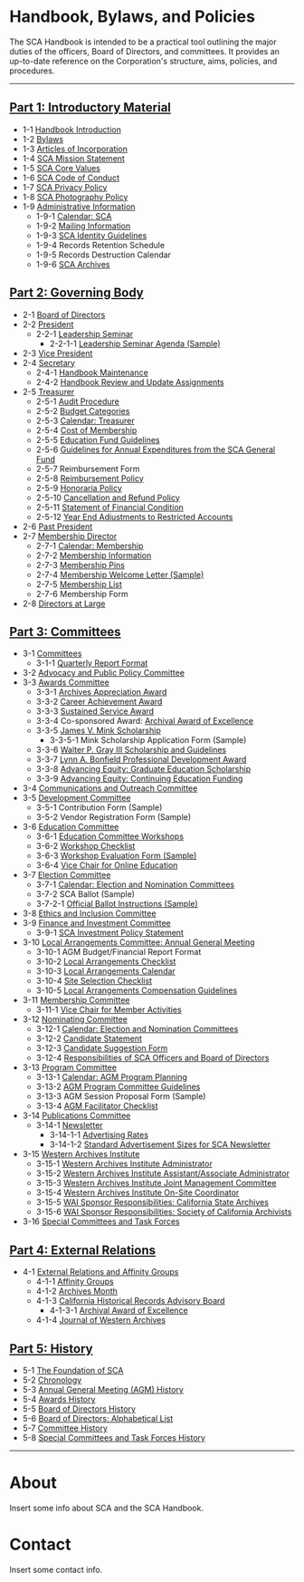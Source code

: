 # Handbook, Bylaws, and Policies

The SCA Handbook is intended to be a practical tool outlining the major duties of the officers, Board of Directors, and committees. It provides an up-to-date reference on the Corporation's structure, aims, policies, and procedures.

***

## [Part 1: Introductory Material](/sca-handbook/01_introductory_material/)
- 1-1     [Handbook Introduction](/sca-handbook/01_introductory_material/01-01_handbook-intro.html)
- 1-2     [Bylaws](/sca-handbook/01_introductory_material/01-02_bylaws.html)
- 1-3     [Articles of Incorporation](/sca-handbook/01_introductory_material/01-03_articles-of-incorp.html)
- 1-4     [SCA Mission Statement](/sca-handbook/01_introductory_material/01-04_sca-mission-statement.html)
- 1-5     [SCA Core Values](/sca-handbook/01_introductory_material/01-05_sca-core-values.html)
- 1-6     [SCA Code of Conduct](/sca-handbook/01_introductory_material/01-06_sca-code-of-conduct.html)
- 1-7     [SCA Privacy Policy](/sca-handbook/01_introductory_material/01-07_sca-privacy-policy.html)
- 1-8     [SCA Photography Policy](/sca-handbook/01_introductory_material/01-08_sca-photo-policy.html)
- 1-9     [Administrative Information](/sca-handbook/01_introductory_material/01-09_admin-info.html)
  - 1-9-1     [Calendar: SCA](/sca-handbook/01_introductory_material/01-09-01_calendar-sca.html)
  - 1-9-2     [Mailing Information](/sca-handbook/01_introductory_material/01-09-02_mailing-info.html)
  - 1-9-3     [SCA Identity Guidelines](/sca-handbook/01_introductory_material/01-09-03_identity-guide.html)
  - 1-9-4     Records Retention Schedule
  - 1-9-5     Records Destruction Calendar
  - 1-9-6     [SCA Archives](/sca-handbook/01_introductory_material/01-09-06_sca-archives.html)

## [Part 2: Governing Body ](/sca-handbook/02_governing_body/)
- 2-1     [Board of Directors](/sca-handbook/02_governing_body/02-01_board-of-directors.html)
- 2-2     [President](/sca-handbook/02_governing_body/02-02_president.html)
  - 2-2-1     [Leadership Seminar](/sca-handbook/02_governing_body/02-02-01_leadership-seminar.html)
    - 2-2-1-1     [Leadership Seminar Agenda (Sample)](/sca-handbook/02_governing_body/02-02-01-01_leadership-seminar-agenda-sample.html)
- 2-3     [Vice President](/sca-handbook/02_governing_body/02-03_vice-president.html)
- 2-4     [Secretary](/sca-handbook/02_governing_body/02-04_secretary.html)
  - 2-4-1     [Handbook Maintenance](/sca-handbook/02_governing_body/02-04-01_handbook-maintenance.html)
  - 2-4-2     [Handbook Review and Update Assignments](/sca-handbook/02_governing_body/02-04-02_handbook-review.html)
- 2-5     [Treasurer](/sca-handbook/02_governing_body/02-05_treasurer.html)
  - 2-5-1     [Audit Procedure](/sca-handbook/02_governing_body/02-05-01_audit-procedure.html)
  - 2-5-2     [Budget Categories](/sca-handbook/02_governing_body/02-05-02_budget-categories.html)
  - 2-5-3     [Calendar: Treasurer](/sca-handbook/02_governing_body/02-05-03_calendar-treasurer.html)
  - 2-5-4     [Cost of Membership](/sca-handbook/02_governing_body/02-05-04_cost-of-membership.html)
  - 2-5-5     [Education Fund  Guidelines](/sca-handbook/02_governing_body/02-05-05_education-fund-guide.html)
  - 2-5-6     [Guidelines for Annual Expenditures from the SCA General Fund](/sca-handbook/02_governing_body/02-05-06_annual-expenditures-guide.html)
  - 2-5-7     Reimbursement Form
  - 2-5-8     [Reimbursement Policy](/sca-handbook/02_governing_body/02-05-08_reimbursement-policy.html)
  - 2-5-9     [Honoraria Policy](/sca-handbook/02_governing_body/02-05-09_honoraria-policy.html)
  - 2-5-10   [Cancellation and Refund Policy](/sca-handbook/02_governing_body/02-05-10_cancellation-and-refund-policy.html)
  - 2-5-11   [Statement of Financial Condition](/sca-handbook/02_governing_body/02-05-11_statement-of-financial-condition.html)
  - 2-5-12   [Year End Adjustments to Restricted Accounts](/sca-handbook/02_governing_body/02-05-12_year-end-adjustments.html)
- 2-6     [Past President](/sca-handbook/02_governing_body/02-06_past-president.html)
- 2-7     [Membership Director](/sca-handbook/02_governing_body/02-07_membership-director.html)
  - 2-7-1     [Calendar: Membership](/sca-handbook/02_governing_body/02-07-02_calendar-membership.html)
  - 2-7-2     [Membership Information](/sca-handbook/02_governing_body/02-07-02_membership-info.html)
  - 2-7-3     [Membership Pins](/sca-handbook/02_governing_body/02-07-03_membership-pins.html)
  - 2-7-4     [Membership Welcome Letter (Sample)](/sca-handbook/02_governing_body/02-07-04_welcome-letter.html)
  - 2-7-5     [Membership List](/sca-handbook/02_governing_body/02-07-05_membership-list.html)
  - 2-7-6     Membership Form
- 2-8     [Directors at Large](/sca-handbook/02_governing_body/02-08_directors-at-large.html)

## [Part 3: Committees](/sca-handbook/03_committees/)
- 3-1     [Committees](/sca-handbook/03_committees/03-01_committees.html)
  - 3-1-1     [Quarterly Report Format](/sca-handbook/03_committees/03-01-01_quarterly-report-format.html)
- 3-2     [Advocacy and Public Policy Committee](/sca-handbook/03_committees/03-02_advocacy-and-public-policy.html)
- 3-3     [Awards Committee](/sca-handbook/03_committees/03-03_awards.html)
  - 3-3-1     [Archives Appreciation Award](/sca-handbook/03_committees/03-03-01_archives-appreciation.html)
  - 3-3-2     [Career Achievement Award](/sca-handbook/03_committees/03-03-02_career-achievement.html)
  - 3-3-3     [Sustained Service Award](/sca-handbook/03_committees/03-03-03_sustained-service.html)
  - 3-3-4     Co-sponsored Award:  [Archival Award of Excellence](/sca-handbook/03_committees/03-03-04_archival-award-of-excellence.html)
  - 3-3-5     [James V. Mink Scholarship](/sca-handbook/03_committees/03-03-05_mink-scholarship.html)
    - 3-3-5-1     Mink Scholarship Application Form (Sample)
  - 3-3-6     [Walter P. Gray III Scholarship and Guidelines](/sca-handbook/03_committees/03-03-06_gray-scholarship.html)
  - 3-3-7     [Lynn A. Bonfield Professional Development Award](/sca-handbook/03_committees/03-03-07_bonfield-award.html)
  - 3-3-8     [Advancing Equity: Graduate Education Scholarship](/sca-handbook/03_committees/03-03-08_ae-scholarship.html)
  - 3-3-9     [Advancing Equity: Continuing Education Funding](/sca-handbook/03_committees/03-03-09_ae-continuing-education.html)
- 3-4     [Communications and Outreach Committee](/sca-handbook/03_committees/03-04_communications-and-outreach.html)
- 3-5     [Development Committee](/sca-handbook/03_committees/03-05_development.html)
  - 3-5-1     Contribution Form (Sample)
  - 3-5-2     Vendor Registration Form (Sample)
- 3-6     [Education Committee](/sca-handbook/03_committees/03-06_education.html)
  - 3-6-1     [Education Committee Workshops](/sca-handbook/03_committees/03-06-01_edcomm-workshops.html)
  - 3-6-2     [Workshop Checklist](/sca-handbook/03_committees/03-06-02_edcomm-workshop-checklist.html)
  - 3-6-3     [Workshop Evaluation Form (Sample)](/sca-handbook/03_committees/03-06-03_edcomm-workshop-eval.html)
  - 3-6-4     [Vice Chair for Online Education](/sca-handbook/03_committees/03-06-04_vc-online-ed.html)
- 3-7     [Election Committee](/sca-handbook/03_committees/03-07_election.html)
  - 3-7-1     [Calendar: Election and Nomination Committees](/sca-handbook/03_committees/03-07-01_calendar-election-nomination.html)
  - 3-7-2     SCA Ballot (Sample)
  - 3-7-2-1     [Official Ballot Instructions (Sample)](/sca-handbook/03_committees/03-07-02-01_official-ballot-instructions-sample.html)
- 3-8     [Ethics and Inclusion Committee](/sca-handbook/03_committees/03-08_ethics-and-inclusion.html)
- 3-9     [Finance and Investment Committee](/sca-handbook/03_committees/03-09_finance-and-investment.html)
  - 3-9-1     [SCA Investment Policy Statement](/sca-handbook/03_committees/03-09-01_investment-policy-statement.html)
- 3-10   [Local Arrangements Committee: Annual General Meeting](/sca-handbook/03_committees/03-10_lac.html)
  - 3-10-1   AGM Budget/Financial Report Format
  - 3-10-2   [Local Arrangements Checklist](/sca-handbook/03_committees/03-10-02_lac-checklist.html)
  - 3-10-3   [Local Arrangements Calendar](/sca-handbook/03_committees/03-10-03_lac-calendar.html)
  - 3-10-4   [Site Selection Checklist](/sca-handbook/03_committees/03-10-04_site-selection-checklist.html)
  - 3-10-5   [Local Arrangements Compensation Guidelines](/sca-handbook/03_committees/03-10-05_lac-compensation.html)
- 3-11   [Membership Committee](/sca-handbook/03_committees/03-11_membership.html)
  - 3-11-1   [Vice Chair for Member Activities](/sca-handbook/03_committees/03-11-01_vc-member-activities.html)
- 3-12   [Nominating Committee](/sca-handbook/03_committees/03-12_nominating.html)
  - 3-12-1   [Calendar: Election and Nomination Committees](/sca-handbook/03_committees/03-12-01_calendar-election-nomination.html)
  - 3-12-2   [Candidate Statement](/sca-handbook/03_committees/03-12-02_candidate-statement.html)
  - 3-12-3   [Candidate Suggestion Form](/sca-handbook/03_committees/03-12-03_candidate-suggestion.html)
  - 3-12-4   [Responsibilities of SCA Officers and Board of Directors](/sca-handbook/03_committees/03-12-04_responsibilities.html)
- 3-13   [Program Committee](/sca-handbook/03_committees/03-13_program.html)
  - 3-13-1   [Calendar: AGM Program Planning](/sca-handbook/03_committees/03-13-01_calendar-program.html)
  - 3-13-2   [AGM Program Committee Guidelines](/sca-handbook/03_committees/03-13-02_program-guidelines.html)
  - 3-13-3   AGM Session Proposal Form (Sample)
  - 3-13-4   [AGM Facilitator Checklist](/sca-handbook/03_committees/03-13-04_facilitator-checklist.html)
- 3-14   [Publications Committee](/sca-handbook/03_committees/03-14_publications.html)
  - 3-14-1   [Newsletter](/sca-handbook/03_committees/03-14-01_newsletter.html)
    - 3-14-1-1   [Advertising Rates](/sca-handbook/03_committees/03-14-01-01_ad-rates.html)
    - 3-14-1-2   [Standard Advertisement Sizes for SCA Newsletter](/sca-handbook/03_committees/03-14-01-02_ad-sizes.html)
- 3-15   [Western Archives Institute](/sca-handbook/03_committees/03-15_wai.html)
  - 3-15-1   [Western Archives Institute Administrator](/sca-handbook/03_committees/03-15-01_wai-admin.html)
  - 3-15-2   [Western Archives Institute Assistant/Associate Administrator](/sca-handbook/03_committees/03-15-02_wai-assoc-admin.html)
  - 3-15-3   [Western Archives Institute Joint Management Committee](/sca-handbook/03_committees/03-15-03_wai-joint.html)
  - 3-15-4   [Western Archives Institute On-Site Coordinator](/sca-handbook/03_committees/03-15-04_wai-onsite-coord.html)
  - 3-15-5   [WAI Sponsor Responsibilities: California State Archives](/sca-handbook/03_committees/03-15-05_wai-sponsor-csa.html)
  - 3-15-6   [WAI Sponsor Responsibilities: Society of California Archivists](/sca-handbook/03_committees/03-15-06_wai-sponsor-sca.html)
- 3-16   [Special Committees and Task Forces](/sca-handbook/03_committees/03-16_special-committees.html)

## [Part 4: External Relations](/sca-handbook/04_external_relations/)
- 4-1     [External Relations and Affinity Groups](/sca-handbook/04_external_relations/04-01_external-relations-and-affinity-groups.html)
  - 4-1-1     [Affinity Groups](/sca-handbook/04_external_relations/04-01-01_affinity-groups.html)
  - 4-1-2     [Archives Month](/sca-handbook/04_external_relations/04-01-02_archives-month.html)
  - 4-1-3     [California Historical Records Advisory Board](/sca-handbook/04_external_relations/04-01-03_chrab.html)
    - 4-1-3-1     [Archival Award of Excellence](/sca-handbook/04_external_relations/04-01-03-01_archival-award-of-excellence.html)
  - 4-1-4     [Journal of Western Archives](/sca-handbook/04_external_relations/04-01-04_journal-of-western-archives.html)

## [Part 5: History](/sca-handbook/05_history/)
- 5-1     [The Foundation of SCA](/sca-handbook/05_history/05-01_foundation-of-sca.html)
- 5-2     [Chronology](/sca-handbook/05_history/05-02_chronology.html)
- 5-3     [Annual General Meeting (AGM) History](/sca-handbook/05_history/05-03_agm-history.html)
- 5-4     [Awards History](/sca-handbook/05_history/05-04_awards-history.html)
- 5-5     [Board of Directors History](/sca-handbook/05_history/05-05_board-history.html)
- 5-6     [Board of Directors: Alphabetical List](/sca-handbook/05_history/05-06_board-alpha.html)
- 5-7     [Committee History](/sca-handbook/05_history/05-07_committee-history.html)
- 5-8     [Special Committees and Task Forces History ](/sca-handbook/05_history/05-08_special-committees-task-force-history.html)

***

# About
Insert some info about SCA and the SCA Handbook.

# Contact
Insert some contact info.
